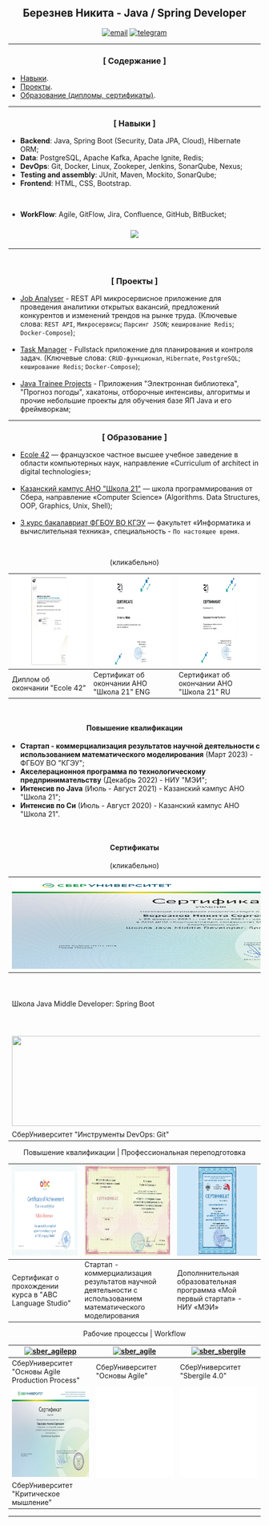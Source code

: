 

<h2 align="center">Березнев Никита - Java / Spring Developer</h2>
<p align="center">
<a href="mailto:bereznev.job@yandex.ru"><img src="https://img.shields.io/badge/email-blue?style=for-the-badge&logo=gmail&logoColor=white" alt="email"></a>
<a href="https://t.me/BereznevN"><img src="https://img.shields.io/badge/Telegram-blue?style=for-the-badge&logo=telegram&logoColor=white" alt="telegram"></a>

[//]: # (<a href="https://kazan.hh.ru/resume/261b75e7ff0b77fc560039ed1f744d475a6b33"><img src="https://img.shields.io/badge/Резюме-blue?style=for-the-badge&logo=linkedin&logoColor=white" alt="discord"></a>)
</p>

---

<h3 align="center">[ Содержание ]</h3>

* [Навыки](#skills).
* [Проекты](#projects).
* [Образование (дипломы, сертификаты)](#education).

<a name="skills"></a>
<a name="projects"></a>
<a name="education"></a>

---
<a name="skills"></a>
<h3 align="center">[ Навыки ]</h3>




* **Backend**: Java, Spring Boot (Security, Data JPA, Cloud), Hibernate ORM;
* **Data**: PostgreSQL, Apache Kafka, Apache Ignite, Redis;
* **DevOps**: Git, Docker, Linux, Zookeper, Jenkins, SonarQube, Nexus;
* **Testing and assembly**: JUnit, Maven, Mockito, SonarQube;
* **Frontend**: HTML, CSS, Bootstrap.

<br>

* **WorkFlow**: Agile, GitFlow, Jira, Confluence, GitHub, BitBucket;

<h3 align="center"><img src="https://github-readme-stats.vercel.app/api/top-langs/?username=CreativeWex&layout=compact"/></h3>



---

<br>

<a name="projects"></a>
<h3 align="center">[ Проекты ]</h3>

- [Job Analyser](https://github.com/CreativeWex/JobAnalyser) - REST API микросервисное приложение для проведения аналитики
открытых вакансий, предложений конкурентов и изменений трендов на рынке труда.
(Ключевые слова: `REST API`, `Микросервисы`; `Парсинг JSON`; `кеширование Redis`; `Docker-Compose`);
<br><br>
- [Task Manager](https://github.com/CreativeWex/TaskManager) - Fullstack приложение для планирования и контроля задач.
(Ключевые слова: `CRUD-функционал`, `Hibernate`, `PostgreSQL`; `кеширование Redis`; `Docker-Compose`);
<br><br>
- [Java Trainee Projects](https://github.com/CreativeWex/Java-Trainee-Projects) - Приложения "Электронная библиотека", "Прогноз погоды",
хакатоны, отборочные интенсивы, алгоритмы и прочие небольшие проекты для обучения базе ЯП Java и его фреймворкам;

---

<a name="education"></a>
<h3 align="center">[ Образование ]</h3>

- [Ecole 42](https://42.fr/en/homepage/) — французское частное высшее учебное заведение в области компьютерных наук, направление «Curriculum of architect in digital technologies»;
  <br><br>
- [Казанский кампус АНО "Школа 21"](https://21-school.ru) — школа программирования от Сбера, направление «Computer Science» (Algorithms. Data Structures, OOP, Graphics, Unix, Shell);
  <br><br>
- [3 курс бакалавриат ФГБОУ ВО КГЭУ](https://kgeu.ru) — факультет «Информатика и вычислительная техника», специальность - `По настоящее время`.

<br>
<p align="center">(кликабельно)</p>

| [<img src="assets/ecole/42.jpg" height="180px" alt="42" width="800px">](https://drive.google.com/file/d/105fCw9aBXAVbfjk93o-ouxFu-lV5L1fN/view?usp=sharing) | [<img src="assets/ecole/21eng.jpg" height="180px" width="800px" alt="21eng">](https://drive.google.com/file/d/11D-0OKNEs2dQqIFf7J_6r-olk36vYizG/view?usp=drive_link) | [<img src="assets/ecole/21ru.jpg" height="180px" width="800px" alt="21ru">](https://drive.google.com/file/d/18oo0pni1vZpJ9-zRlFXqJidyXzUcnlFf/view?usp=drive_link) |
|-------------------------------------------------------------------------------------------------------------------------------------------------------------|----------------------------------------------------------------------------------------------------------------------------------------------------------------------|--------------------------------------------------------------------------------------------------------------------------------------------------------------------|
| Диплом об окончании "Ecole 42"                                                                                                                              | Сертификат об окончании АНО "Школа 21" ENG                                                                                                                           | Сертификат об окончании АНО "Школа 21" RU                                                                                                                          |

<br>

<h4 align="center">Повышение квалификации</h3>

- **Стартап - коммерциализация результатов научной деятельности с использованием математического моделирования** (Март 2023) - ФГБОУ ВО "КГЭУ";
- **Акселерационноя программа по технологическому предпринимательству** (Декабрь 2022) - НИУ "МЭИ";
- **Интенсив по Java** (Июль - Август 2021) - Казанский кампус АНО "Школа 21";
- **Интенсив по Си** (Июль - Август 2020) - Казанский кампус АНО "Школа 21".

<br>

<h4 align="center">Сертификаты</h3>
<p align="center">(кликабельно)</p>

| [<img src="assets/sber_spring_boot.png" height="180px" width="800px">](https://drive.google.com/file/d/15behpODoqw2O7bZtHDh5LkmZBHGnc_Ys/view?usp=sharing) | [<img src="assets/sber_algorithms.png" height="180px" width="800px">](https://drive.google.com/file/d/1Fwb8aa8Q4dPs7fWOqutY4Uu3v4LTI6dR/view?usp=drive_link) | [<img src="assets/StepikSQL.png" height="180px" width="800px">](https://stepik.org/cert/1557406)                                                                                        |
|------------------------------------------------------------------------------------------------------------------------------------------------------------|--------------------------------------------------------------------------------------------------------------------------------------------------------------|-----------------------------------------------------------------------------------------------------------------------------------------------------------------------------------------|
| Школа Java Middle Developer: Spring Boot                                                                                                                   | СберУниверситет "Основы решения алгоритмических задач"                                                                                                       | Сертификат о прохождении курса <br>«Интерактивный тренажер SQL» <br> на платформе Stepik                                                                                                |
| [<img src="assets/sber_git.png" height="180px" width="800px">](https://drive.google.com/file/d/1lHBRxoX59LZ5oR-cFf1gmMZEd3blVJCG/view?usp=sharing)         | [<img src="assets/blank.png" height="180px" width="800px">]()                      | [<img src="assets/blank.png" height="180px" width="800px">]()                                                                                                                           |
| СберУниверситет "Инструменты DevOps: Git"                                                                                                                  |                                                                                                        |                                                                                                 |



<p align="center">Повышение квалификации | Профессиональная переподготовка</p>

| [<img src="assets/retraining/english.png" height="180px" width="800px" alt="english">](https://drive.google.com/file/d/1ifTMT_-fiJfy2NGadZYXamnfVM5zNjMi/view?usp=drive_link) | [<img src="assets/retraining/startapi.png" height="180px" alt="Сертификат МММ" width="800px">](https://drive.google.com/file/d/1Cyjb7j-7jTEw7PoQ5AznpGe4xRGz52MM/view?usp=drive_link) | [<img src="assets/retraining/niuMei.png" height="180px" width="800px" alt="niuMei">](https://drive.google.com/file/d/1vORgZRlwgZa7tldCHWXlIewDv25aGn2i/view?usp=share_link) | 
|-------------------------------------------------------------------------------------------------------------------------------------------------------------------------------|---------------------------------------------------------------------------------------------------------------------------------------------------------------------------------------|-----------------------------------------------------------------------------------------------------------------------------------------------------------------------------|
| Сертификат о прохождении курса в "ABC Language Studio"                                                                                                                        | Стартап - коммерциализация результатов научной деятельности с использованием математического моделирования                                                                            | Дополннительная образовательная программа «Мой первый стартап» - НИУ «МЭИ»                                                                                                  |

<p align="center">Рабочие процессы | Workflow</p>

| [<img src="assets/workflow/sber_agilepp.png" height="180px" alt="sber_agilepp" width="800px">](https://drive.google.com/file/d/1D5OZBHiX1yJG5Mow2nGKCJi21tOwlVuK/view?usp=drive_link) | [<img src="assets/workflow/sber_agile.png" height="180px" alt="sber_agile" width="800px">](https://drive.google.com/file/d/1ELw23KFA89PD9CflTfcDaV0A6YWRiA2h/view?usp=drive_link) | [<img src="assets/workflow/sber_sbergile.png" height="180px" alt="sber_sbergile" width="800px">](https://drive.google.com/file/d/1TS9E07-EPIyKsMBh4_PH-Anzsgk-d2HN/view?usp=drive_link) |
|---------------------------------------------------------------------------------------------------------------------------------------------------------------------------------------|-----------------------------------------------------------------------------------------------------------------------------------------------------------------------------------|-----------------------------------------------------------------------------------------------------------------------------------------------------------------------------------------|
| СберУниверситет "Основы Agile Production Process"                                                                                                                                     | СберУниверситет "Основы Agile"                                                                                                                                                    | СберУниверситет "Sbergile 4.0"                                                                                                                                                          |
| [<img src="assets/workflow/sber_critical_mind.png" height="180px" width="800px">](https://drive.google.com/file/d/11gnFeeLmp969yHw1bqcDesneUok6kkhI/view?usp=drive_link)                 | [<img src="assets/blank.png" height="180px" width="800px">]()                      | [<img src="assets/blank.png" height="180px" width="800px">]()                                                                                                                           |
| СберУниверситет "Критическое мышление"                                                                                                                                             |                                                                                                        |                                                                                                 |


---

[//]: # ([<img src="assets/hhLogo.png" height="45px"/>]&#40;https://kazan.hh.ru/applicant/resumes/view?resume=261b75e7ff0b77fc560039ed1f744d475a6b33&#41;)
